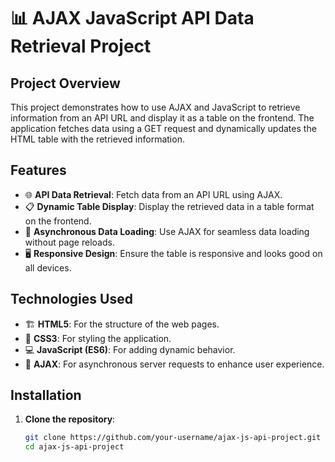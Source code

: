 # 📊 AJAX JavaScript API Data Retrieval Project

## Project Overview
This project demonstrates how to use AJAX and JavaScript to retrieve information from an API URL and display it as a table on the frontend. The application fetches data using a GET request and dynamically updates the HTML table with the retrieved information.

## Features

- 🌐 **API Data Retrieval**: Fetch data from an API URL using AJAX.
- 📋 **Dynamic Table Display**: Display the retrieved data in a table format on the frontend.
- 🔄 **Asynchronous Data Loading**: Use AJAX for seamless data loading without page reloads.
- 🖥️ **Responsive Design**: Ensure the table is responsive and looks good on all devices.

## Technologies Used

- 🏗️ **HTML5**: For the structure of the web pages.
- 🎨 **CSS3**: For styling the application.
- 💻 **JavaScript (ES6)**: For adding dynamic behavior.
- 🔄 **AJAX**: For asynchronous server requests to enhance user experience.

## Installation

1. **Clone the repository**:
   ```bash
   git clone https://github.com/your-username/ajax-js-api-project.git
   cd ajax-js-api-project
